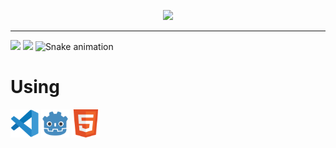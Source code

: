 <!-- Banner -->
<p align="center">
  <img src="https://capsule-render.vercel.app/api?text=alizardguy&animation=fadeIn&type=waving&color=gradient&customColorList=2&height=100"/>
</p>
<!-- Top Area -->

</p>

<!-- About me -->

  ---
![](https://img.shields.io/badge/OS-Windows-informational?style=flat&logo=<LOGO_NAME>&logoColor=white&color=2bbc8a)
![](https://img.shields.io/badge/HMD-Valve_Index-informational?style=flat&logo=<LOGO_NAME>&logoColor=white&color=2bbc8a)
![Snake animation](https://github.com/alizardguy/alizardguy/blob/output/github-contribution-grid-snake.svg)

<h1> Using </h1>
<p align="left">
<img src="https://raw.githubusercontent.com/alizardguy/alizardguy/main/images/vscode-logo.svg" alt="vscode" width="45" height="45"/>
<img src="https://raw.githubusercontent.com/alizardguy/alizardguy/main/images/godot_icon_color.svg" alt="vscode" width="45" height="45"/>
<img src="https://raw.githubusercontent.com/alizardguy/alizardguy/main/images/HTML5_Badge.svg" alt="vscode" width="45" height="45"/>
</p>
